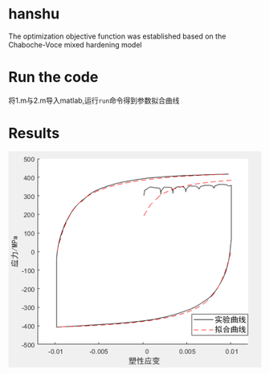 # hanshu
The optimization objective function was established based on the Chaboche-Voce mixed hardening model
# Run the code
将1.m与2.m导入matlab,运行`run`命令得到参数拟合曲线
# Results
![alt 属性文本](https://github.com/xiaoseizi/hanshu/blob/main/Fitting-curve.png)
